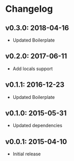 # Changelog

## v0.3.0: 2018-04-16

- Updated Boilerplate

## v0.2.0: 2017-06-11

- Add locals support

## v0.1.1: 2016-12-23

- Updated Boilerplate

## v0.1.0: 2015-05-31

- Updated dependencies

## v0.0.1: 2015-04-10

- Initial release
